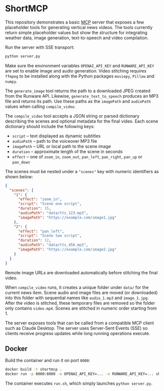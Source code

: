 # ShortMCP

This repository demonstrates a basic [MCP](https://github.com/manycoredai/mcp) server that exposes a few placeholder tools for generating vertical news videos.  The tools currently return simple placeholder values but show the structure for integrating weather data, image generation, text-to-speech and video compilation.

Run the server with SSE transport:

```bash
python server.py
```

Make sure the environment variables `OPENAI_API_KEY` and `RUNWARE_API_KEY` are
set to enable image and audio generation. Video stitching requires `ffmpeg` to
be installed along with the Python packages `moviepy`, `Pillow` and `numpy`.

The `generate_image` tool returns the path to a downloaded JPEG created from the
Runware API. Likewise, `generate_text_to_speech` produces an MP3 file and
returns its path. Use these paths as the `imagePath` and `audioPath` values when
calling `compile_video`.

The `compile_video` tool accepts a JSON string or parsed dictionary describing the
scenes and optional metadata for the final video. Each scene dictionary should
include the following keys:

- `script` – text displayed as dynamic subtitles
- `audioPath` – path to the voiceover MP3 file
- `imagePath` – URL or local path to the scene image
- `duration` – approximate length of the scene in seconds
- `effect` – one of `zoom_in`, `zoom_out`, `pan_left`, `pan_right`,
  `pan_up` or `pan_down`

The scenes must be nested under a `"scenes"` key with numeric identifiers as
shown below:

```json
{
  "scenes": {
    "1": {
      "effect": "zoom_in",
      "script": "Scene one script",
      "duration": 15,
      "audioPath": "data/tts_123.mp3",
      "imagePath": "https://example.com/image1.jpg"
    },
    "2": {
      "effect": "pan_left",
      "script": "Scene two script",
      "duration": 12,
      "audioPath": "data/tts_456.mp3",
      "imagePath": "https://example.com/image2.jpg"
    }
  }
}
```

Remote image URLs are downloaded automatically before stitching the final video.

When `compile_video` runs, it creates a unique folder under `data/` for the
current news item.  Scene audio and image files are moved (or downloaded) into
this folder with sequential names like `audio_1.mp3` and `image_1.jpg`.  After
the video is stitched, these temporary files are removed so the folder only
contains `video.mp4`.  Scenes are stitched in numeric order starting from 1.

The server exposes tools that can be called from a compatible MCP client such as Claude Desktop. The server uses Server-Sent Events (SSE) so clients receive progress updates while long running operations execute.

## Docker

Build the container and run it on port `8000`:

```bash
docker build -t shortmcp .
docker run -p 8000:8000 -e OPENAI_API_KEY=... -e RUNWARE_API_KEY=... shortmcp
```

The container executes `run.sh`, which simply launches `python server.py`.
